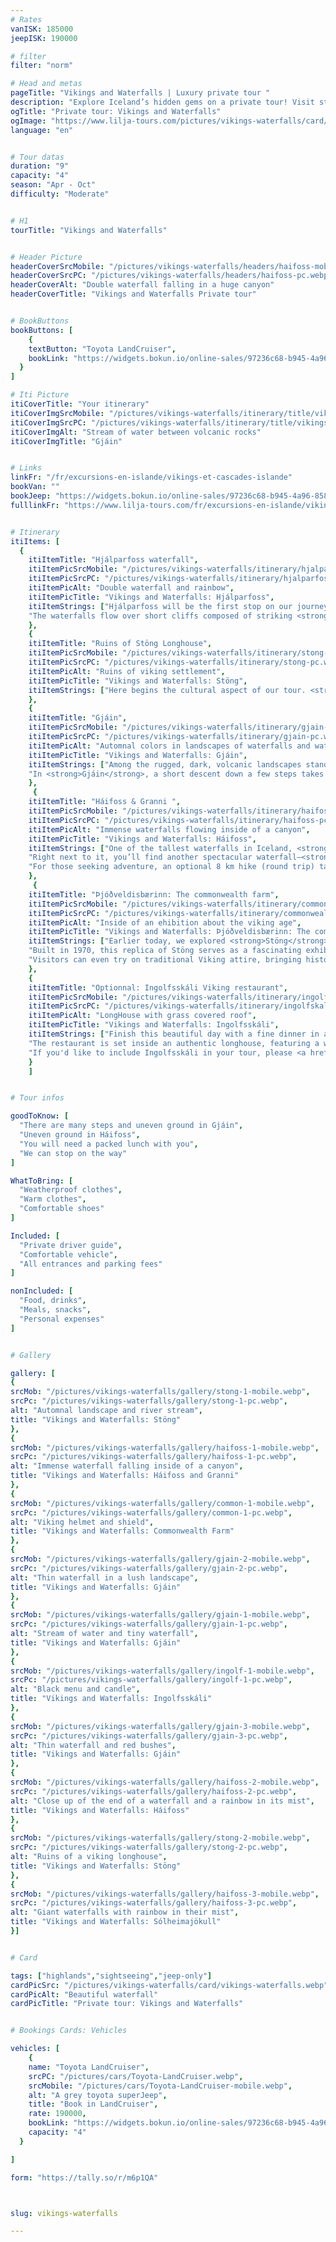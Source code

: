```yaml
---
# Rates
vanISK: 185000
jeepISK: 190000

# filter
filter: "norm"

# Head and metas
pageTitle: "Vikings and Waterfalls | Luxury private tour "
description: "Explore Iceland’s hidden gems on a private tour! Visit stunning waterfalls, Viking ruins, lush oases, and end with a Viking feast. A journey through history and nature!"
ogTitle: "Private tour: Vikings and Waterfalls"
ogImage: "https://www.lilja-tours.com/pictures/vikings-waterfalls/card/vikings-waterfalls.webp"
language: "en"


# Tour datas
duration: "9"
capacity: "4"
season: "Apr - Oct"
difficulty: "Moderate"


# H1
tourTitle: "Vikings and Waterfalls"


# Header Picture
headerCoverSrcMobile: "/pictures/vikings-waterfalls/headers/haifoss-mobile.webp"
headerCoverSrcPC: "/pictures/vikings-waterfalls/headers/haifoss-pc.webp"
headerCoverAlt: "Double waterfall falling in a huge canyon"
headerCoverTitle: "Vikings and Waterfalls Private tour"


# BookButtons
bookButtons: [
    {
    textButton: "Toyota LandCruiser",
    bookLink: "https://widgets.bokun.io/online-sales/97236c68-b945-4a96-8587-660bdc4c45fd/experience-calendar/770519"
  }
]

# Iti Picture
itiCoverTitle: "Your itinerary"
itiCoverImgSrcMobile: "/pictures/vikings-waterfalls/itinerary/title/vikings-waterfalls-mobile.webp"
itiCoverImgSrcPC: "/pictures/vikings-waterfalls/itinerary/title/vikings-waterfalls-pc.webp"
itiCoverImgAlt: "Stream of water between volcanic rocks"
itiCoverImgTitle: "Gjáin"


# Links
linkFr: "/fr/excursions-en-islande/vikings-et-cascades-islande"
bookVan: ""
bookJeep: "https://widgets.bokun.io/online-sales/97236c68-b945-4a96-8587-660bdc4c45fd/experience-calendar/770519"
fulllinkFr: "https://www.lilja-tours.com/fr/excursions-en-islande/vikings-et-cascades-islande"


# Itinerary
itiItems: [
  { 
    itiItemTitle: "Hjálparfoss waterfall",
    itiItemPicSrcMobile: "/pictures/vikings-waterfalls/itinerary/hjalparfoss-mobile.webp",
    itiItemPicSrcPC: "/pictures/vikings-waterfalls/itinerary/hjalparfoss-pc.webp",
    itiItemPicAlt: "Double waterfall and rainbow",
    itiItemPicTitle: "Vikings and Waterfalls: Hjálparfoss",
    itiItemStrings: ["Hjálparfoss will be the first stop on our journey, welcoming us with its breathtaking beauty. This unique <strong>double waterfall</strong> cascades gracefully into a crystal-clear pond, creating a serene and picturesque setting. Surrounded by rugged lava formations, Hjálparfoss is a hidden gem in Iceland’s dramatic landscape, offering visitors a glimpse into the country’s raw and untouched nature.",
    "The waterfalls flow over short cliffs composed of striking <strong>basaltic columns</strong>, a testament to Iceland’s powerful volcanic history. The contrast between the dark basalt and the shimmering water makes for an unforgettable sight. Whether bathed in summer's golden light or framed by winter’s icy beauty, Hjálparfoss is a must-see destination that sets the perfect tone for an incredible adventure through Iceland’s natural wonders."]
    },
    {
    itiItemTitle: "Ruins of Stöng Longhouse",
    itiItemPicSrcMobile: "/pictures/vikings-waterfalls/itinerary/stong-mobile.webp",
    itiItemPicSrcPC: "/pictures/vikings-waterfalls/itinerary/stong-pc.webp",
    itiItemPicAlt: "Ruins of viking settlement",
    itiItemPicTitle: "Vikings and Waterfalls: Stöng",
    itiItemStrings: ["Here begins the cultural aspect of our tour. <strong>Stöng</strong> is a remarkably well-preserved ruin of a Viking longhouse, abandoned in 1104. Strangely enough, the very event that led to its evacuation is also what ensured its remarkable preservation.", "The eruption of the nearby <strong>Hekla volcano</strong> forced the inhabitants to flee, covering the settlement in volcanic ash. Over the centuries, this natural blanket protected the ruins, keeping them intact. It wasn't until 1929 that archaeologists, conducting research in the area, unearthed these ancient structures, revealing a fascinating glimpse into Viking history."]
    },
    {
    itiItemTitle: "Gjáin",
    itiItemPicSrcMobile: "/pictures/vikings-waterfalls/itinerary/gjain-mobile.webp",
    itiItemPicSrcPC: "/pictures/vikings-waterfalls/itinerary/gjain-pc.webp",
    itiItemPicAlt: "Automnal colors in landscapes of waterfalls and water streams",
    itiItemPicTitle: "Vikings and Waterfalls: Gjáin",
    itiItemStrings: ["Among the rugged, dark, volcanic landscapes stands a hidden gem, an <strong>oasis</strong> known as <strong>Gjáin</strong>. This enchanting valley contrasts sharply with the surrounding barren terrain, offering a lush and magical escape into Iceland’s untouched beauty.",
    "In <strong>Gjáin</strong>, a short descent down a few steps takes us into a world of vibrant greenery. Flowing streams and torrents of water weave through the landscape, leading us to two breathtaking waterfalls. This secluded paradise feels like stepping into a fairytale, making it one of the most stunning and serene spots in Iceland."]
    },
     {
    itiItemTitle: "Háifoss & Granni ",
    itiItemPicSrcMobile: "/pictures/vikings-waterfalls/itinerary/haifoss-mobile.webp",
    itiItemPicSrcPC: "/pictures/vikings-waterfalls/itinerary/haifoss-pc.webp",
    itiItemPicAlt: "Immense waterfalls flowing inside of a canyon",
    itiItemPicTitle: "Vikings and Waterfalls: Háifoss",
    itiItemStrings: ["One of the tallest waterfalls in Iceland, <strong>Háifoss</strong>, lives up to its name, which literally means <strong>'The High Waterfall'</strong>. Plunging 122 meters into the Fossá River, this awe-inspiring cascade is a true natural wonder.",
    "Right next to it, you’ll find another spectacular waterfall—<strong>Granni</strong>, meaning 'neighbor'. The panoramic views of these twin waterfalls carving through million-year-old bedrock are simply breathtaking. On sunny days, rainbows dance across the mist, adding even more magic to the scene.",
    "For those seeking adventure, an optional 8 km hike (round trip) takes you to the bottom of Háifoss, offering a closer look at its immense power and beauty."]
    },
     {
    itiItemTitle: "Þjóðveldisbærinn: The commonwealth farm",
    itiItemPicSrcMobile: "/pictures/vikings-waterfalls/itinerary/commonwealth-mobile.webp",
    itiItemPicSrcPC: "/pictures/vikings-waterfalls/itinerary/commonwealth-pc.webp",
    itiItemPicAlt: "Inside of an ehibition about the viking age",
    itiItemPicTitle: "Vikings and Waterfalls: Þjóðveldisbærinn: The commonwealth farm",
    itiItemStrings: ["Earlier today, we explored <strong>Stöng</strong>, the Viking longhouse preserved by the ashes of <strong>Hekla</strong> and abandoned since 1104. Now, it's time to step back in time and visit its faithful reconstruction.",
    "Built in 1970, this replica of Stöng serves as a fascinating exhibition dedicated to the Viking Age, offering a deeper look into the history and daily life of the settlement.",
    "Visitors can even try on traditional Viking attire, bringing history to life in a fun and immersive way, an experience sure to delight both children and adults alike!"]
    },
    {
    itiItemTitle: "Optionnal: Ingolfsskáli Viking restaurant",
    itiItemPicSrcMobile: "/pictures/vikings-waterfalls/itinerary/ingolfskali-mobile.webp",
    itiItemPicSrcPC: "/pictures/vikings-waterfalls/itinerary/ingolfskali-pc.webp",
    itiItemPicAlt: "LongHouse with grass covered roof",
    itiItemPicTitle: "Vikings and Waterfalls: Ingolfsskáli",
    itiItemStrings: ["Finish this beautiful day with a fine dinner in a Viking-themed restaurant, where history and gastronomy come together for a truly unique experience. Ingolfsskáli serves a delicious menu crafted with seasonal, local ingredients, offering a true taste of Icelandic tradition.",
    "The restaurant is set inside an authentic longhouse, featuring a wooden interior and a traditional turf roof, transporting you straight back to the Viking era. Beyond the incredible food and atmosphere, you can also try your hand at axe-throwing and archery, making your visit even more memorable!",
    "If you'd like to include Ingolfsskáli in your tour, please <a href=\"mailto:julien@lilja-tours.com\" title=\"send us an email\"> send us an email</a> beforehand so we can make the necessary arrangements."]
    }
    ]


# Tour infos

goodToKnow: [
  "There are many steps and uneven ground in Gjáin", 
  "Uneven ground in Háifoss",
  "You will need a packed lunch with you",
  "We can stop on the way"
]

WhatToBring: [
  "Weatherproof clothes", 
  "Warm clothes", 
  "Comfortable shoes"
]

Included: [
  "Private driver guide",
  "Comfortable vehicle",
  "All entrances and parking fees"
]

nonIncluded: [
  "Food, drinks", 
  "Meals, snacks", 
  "Personal expenses"
]


# Gallery

gallery: [
{
srcMob: "/pictures/vikings-waterfalls/gallery/stong-1-mobile.webp",
srcPc: "/pictures/vikings-waterfalls/gallery/stong-1-pc.webp",
alt: "Automnal landscape and river stream",
title: "Vikings and Waterfalls: Stöng"
},    
{
srcMob: "/pictures/vikings-waterfalls/gallery/haifoss-1-mobile.webp",
srcPc: "/pictures/vikings-waterfalls/gallery/haifoss-1-pc.webp",
alt: "Immense waterfall falling inside of a canyon",
title: "Vikings and Waterfalls: Háifoss and Granni"
},    
{
srcMob: "/pictures/vikings-waterfalls/gallery/common-1-mobile.webp",
srcPc: "/pictures/vikings-waterfalls/gallery/common-1-pc.webp",
alt: "Viking helmet and shield",
title: "Vikings and Waterfalls: Commonwealth Farm"
},  
{
srcMob: "/pictures/vikings-waterfalls/gallery/gjain-2-mobile.webp",
srcPc: "/pictures/vikings-waterfalls/gallery/gjain-2-pc.webp",
alt: "Thin waterfall in a lush landscape",
title: "Vikings and Waterfalls: Gjáin"
},  
{
srcMob: "/pictures/vikings-waterfalls/gallery/gjain-1-mobile.webp",
srcPc: "/pictures/vikings-waterfalls/gallery/gjain-1-pc.webp",
alt: "Stream of water and tiny waterfall",
title: "Vikings and Waterfalls: Gjáin"
},   
{
srcMob: "/pictures/vikings-waterfalls/gallery/ingolf-1-mobile.webp",
srcPc: "/pictures/vikings-waterfalls/gallery/ingolf-1-pc.webp",
alt: "Black menu and candle",
title: "Vikings and Waterfalls: Ingolfsskáli"
},    
{
srcMob: "/pictures/vikings-waterfalls/gallery/gjain-3-mobile.webp",
srcPc: "/pictures/vikings-waterfalls/gallery/gjain-3-pc.webp",
alt: "Thin waterfall and red bushes",
title: "Vikings and Waterfalls: Gjáin"
},  
{
srcMob: "/pictures/vikings-waterfalls/gallery/haifoss-2-mobile.webp",
srcPc: "/pictures/vikings-waterfalls/gallery/haifoss-2-pc.webp",
alt: "Close up of the end of a waterfall and a rainbow in its mist",
title: "Vikings and Waterfalls: Háifoss"
},  
{
srcMob: "/pictures/vikings-waterfalls/gallery/stong-2-mobile.webp",
srcPc: "/pictures/vikings-waterfalls/gallery/stong-2-pc.webp",
alt: "Ruins of a viking longhouse",
title: "Vikings and Waterfalls: Stöng"
},  
{
srcMob: "/pictures/vikings-waterfalls/gallery/haifoss-3-mobile.webp",
srcPc: "/pictures/vikings-waterfalls/gallery/haifoss-3-pc.webp",
alt: "Giant waterfalls with rainbow in their mist",
title: "Vikings and Waterfalls: Sólheimajökull"
}]


# Card

tags: ["highlands","sightseeing","jeep-only"]
cardPicSrc: "/pictures/vikings-waterfalls/card/vikings-waterfalls.webp"
cardPicAlt: "Beautiful waterfall"
cardPicTitle: "Private tour: Vikings and Waterfalls"


# Bookings Cards: Vehicles

vehicles: [
    {
    name: "Toyota LandCruiser",
    srcPC: "/pictures/cars/Toyota-LandCruiser.webp",
    srcMobile: "/pictures/cars/Toyota-LandCruiser-mobile.webp",
    alt: "A grey toyota superJeep",
    title: "Book in LandCruiser",
    rate: 190000,
    bookLink: "https://widgets.bokun.io/online-sales/97236c68-b945-4a96-8587-660bdc4c45fd/experience-calendar/770519",
    capacity: "4"
  }

]

form: "https://tally.so/r/m6p1QA"



slug: vikings-waterfalls

---
```

